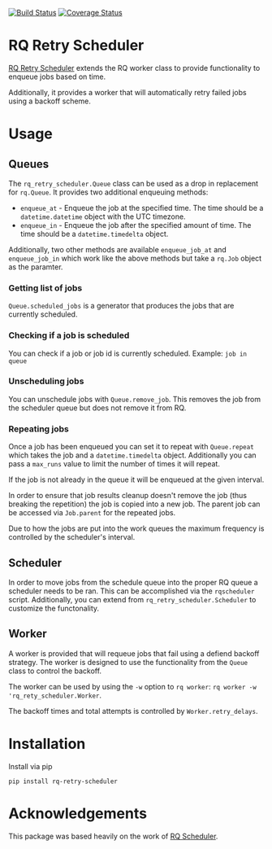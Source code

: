[![Build Status](https://travis-ci.org/mikemill/rq_retry_scheduler.svg?branch=master)](https://travis-ci.org/mikemill/rq_retry_scheduler)
[![Coverage Status](https://coveralls.io/repos/github/mikemill/rq_retry_scheduler/badge.svg?branch=master)](https://coveralls.io/github/mikemill/rq_retry_scheduler?branch=master)

# RQ Retry Scheduler

[RQ Retry Scheduler](https://github.com/mikemill/rq_retry_scheduler) extends the RQ worker class to provide functionality to enqueue jobs based on time.

Additionally, it provides a worker that will automatically retry failed jobs using a backoff scheme.

# Usage

## Queues

The `rq_retry_scheduler.Queue` class can be used as a drop in replacement for `rq.Queue`.  It provides two additional enqueuing methods:

* `enqueue_at` - Enqueue the job at the specified time.  The time should be a `datetime.datetime` object with the UTC timezone.
* `enqueue_in` - Enqueue the job after the specified amount of time.  The time should be a `datetime.timedelta` object.

Additionally, two other methods are available `enqueue_job_at` and `enqueue_job_in` which work like the above methods but take a `rq.Job` object as the paramter.

### Getting list of jobs

`Queue.scheduled_jobs` is a generator that produces the jobs that are currently scheduled.

### Checking if a job is scheduled

You can check if a job or job id is currently scheduled.  Example: `job in queue`

### Unscheduling jobs

You can unschedule jobs with `Queue.remove_job`.  This removes the job from the scheduler queue but does not remove it from RQ.

### Repeating jobs

Once a job has been enqueued you can set it to repeat with `Queue.repeat` which takes the job and a `datetime.timedelta` object.  Additionally you can
pass a `max_runs` value to limit the number of times it will repeat.

If the job is not already in the queue it will be enqueued at the given interval.

In order to ensure that job results cleanup doesn't remove the job (thus breaking the repetition) the job is copied into a new job.
The parent job can be accessed via `Job.parent` for the repeated jobs.

Due to how the jobs are put into the work queues the maximum frequency is controlled by the scheduler's interval.

## Scheduler

In order to move jobs from the schedule queue into the proper RQ queue a scheduler needs to be ran.
This can be accomplished via the `rqscheduler` script.  Additionally, you can extend from `rq_retry_scheduler.Scheduler` to customize the functonality.

## Worker

A worker is provided that will requeue jobs that fail using a defiend backoff strategy.
The worker is designed to use the functionality from the `Queue` class to control the backoff.

The worker can be used by using the `-w` option to `rq worker`: `rq worker -w 'rq_rety_scheduler.Worker`.

The backoff times and total attempts is controlled by `Worker.retry_delays`.


# Installation

Install via pip

```
pip install rq-retry-scheduler
```


# Acknowledgements

This package was based heavily on the work of [RQ Scheduler](https://github.com/ui/rq-scheduler).
